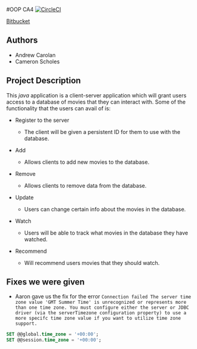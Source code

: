 #OOP CA4
[![CircleCI](https://circleci.com/bb/TheLazyHatGuy/oop-ca4.svg?style=svg&circle-token=1c06da666e5409f99be3d4a9cced46b8785e696c)](https://circleci.com/bb/TheLazyHatGuy/oop-ca4)

[Bitbucket](https://bitbucket.org/TheLazyHatGuy/oop-ca4/src/master/)

## Authors 
* Andrew Carolan
* Cameron Scholes

## Project Description
This *java* application is a client-server application which will grant users access to a database of movies that they can interact with.
Some of the functionality that the users can avail of is:
* Register to the server
    * The client will be given a persistent ID for them to use with the database.
    
* Add 
    * Allows clients to add new movies to the database.
    
* Remove
    * Allows clients to remove data from the database.
    
* Update 
    * Users can change certain info about the movies in the database.
    
* Watch
    * Users will be able to track what movies in the database they have watched.
    
* Recommend
    * Will recommend users movies that they should watch.
    
## Fixes we were given
* Aaron gave us the fix for the error `Connection failed The server time zone value 'GMT Summer Time' is unrecognized or represents more than one time zone. You must configure either the server or JDBC driver (via the serverTimezone configuration property) to use a more specifc time zone value if you want to utilize time zone support.`

 ```sql
SET @@global.time_zone = '+00:00';
SET @@session.time_zone = '+00:00';
```